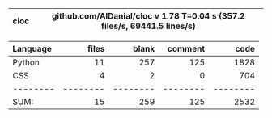 cloc|github.com/AlDanial/cloc v 1.78  T=0.04 s (357.2 files/s, 69441.5 lines/s)
--- | ---

Language|files|blank|comment|code
:-------|-------:|-------:|-------:|-------:
Python|11|257|125|1828
CSS|4|2|0|704
--------|--------|--------|--------|--------
SUM:|15|259|125|2532
